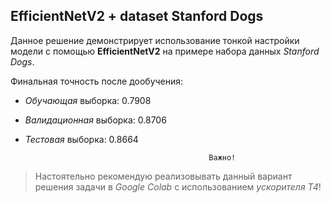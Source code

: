 ## EfficientNetV2 + dataset Stanford Dogs
Данное решение демонстрирует использование тонкой настройки модели с помощью **EfficientNetV2** на примере набора данных *Stanford Dogs*. 

Финальная точность после дообучения: 
 - *Обучающая* выборка: 0.7908  
 - *Валидационная* выборка: 0.8706  
 - *Тестовая* выборка: 0.8664

                                                Важно!

> Настоятельно рекомендую реализовывать данный вариант решения задачи в
> *Google Colab* с использованием *ускорителя Т4*!
